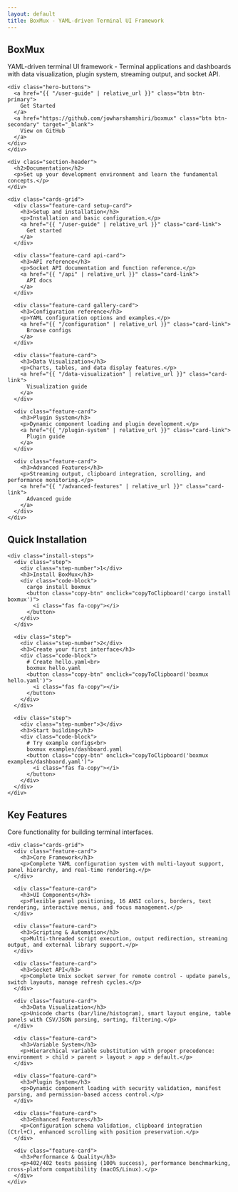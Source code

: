 ```yaml
---
layout: default
title: BoxMux - YAML-driven Terminal UI Framework
---
```


<section class="feature-cards">
  <div class="container">
    <div class="section-header">
      <h1>BoxMux</h1>
      <p>YAML-driven terminal UI framework - Terminal applications and dashboards with data visualization, plugin system, streaming output, and socket API.</p>

    <div class="hero-buttons">
      <a href="{{ "/user-guide" | relative_url }}" class="btn btn-primary">
        Get Started
      </a>
      <a href="https://github.com/jowharshamshiri/boxmux" class="btn btn-secondary" target="_blank">
        View on GitHub
      </a>
    </div>
    </div>
    
    <div class="section-header">
      <h2>Documentation</h2>
      <p>Set up your development environment and learn the fundamental concepts.</p>
    </div>
    
    <div class="cards-grid">
      <div class="feature-card setup-card">
        <h3>Setup and installation</h3>
        <p>Installation and basic configuration.</p>
        <a href="{{ "/user-guide" | relative_url }}" class="card-link">
          Get started
        </a>
      </div>
      
      <div class="feature-card api-card">
        <h3>API reference</h3>
        <p>Socket API documentation and function reference.</p>
        <a href="{{ "/api" | relative_url }}" class="card-link">
          API docs
        </a>
      </div>
      
      <div class="feature-card gallery-card">
        <h3>Configuration reference</h3>
        <p>YAML configuration options and examples.</p>
        <a href="{{ "/configuration" | relative_url }}" class="card-link">
          Browse configs
        </a>
      </div>
      
      <div class="feature-card">
        <h3>Data Visualization</h3>
        <p>Charts, tables, and data display features.</p>
        <a href="{{ "/data-visualization" | relative_url }}" class="card-link">
          Visualization guide
        </a>
      </div>
      
      <div class="feature-card">
        <h3>Plugin System</h3>
        <p>Dynamic component loading and plugin development.</p>
        <a href="{{ "/plugin-system" | relative_url }}" class="card-link">
          Plugin guide
        </a>
      </div>
      
      <div class="feature-card">
        <h3>Advanced Features</h3>
        <p>Streaming output, clipboard integration, scrolling, and performance monitoring.</p>
        <a href="{{ "/advanced-features" | relative_url }}" class="card-link">
          Advanced guide
        </a>
      </div>
    </div>
  </div>
</section>

<section class="quick-start">
  <div class="container">
    <div class="section-header">
      <h2>Quick Installation</h2>
    </div>

    <div class="install-steps">
      <div class="step">
        <div class="step-number">1</div>
        <h3>Install BoxMux</h3>
        <div class="code-block">
          cargo install boxmux
          <button class="copy-btn" onclick="copyToClipboard('cargo install boxmux')">
            <i class="fas fa-copy"></i>
          </button>
        </div>
      </div>
      
      <div class="step">
        <div class="step-number">2</div>
        <h3>Create your first interface</h3>
        <div class="code-block">
          # Create hello.yaml<br>
          boxmux hello.yaml
          <button class="copy-btn" onclick="copyToClipboard('boxmux hello.yaml')">
            <i class="fas fa-copy"></i>
          </button>
        </div>
      </div>
      
      <div class="step">
        <div class="step-number">3</div>
        <h3>Start building</h3>
        <div class="code-block">
          # Try example configs<br>
          boxmux examples/dashboard.yaml
          <button class="copy-btn" onclick="copyToClipboard('boxmux examples/dashboard.yaml')">
            <i class="fas fa-copy"></i>
          </button>
        </div>
      </div>
    </div>
  </div>
</section>

<section class="feature-cards">
  <div class="container">
    <div class="section-header">
      <h2>Key Features</h2>
      <p>Core functionality for building terminal interfaces.</p>
    </div>

    <div class="cards-grid">
      <div class="feature-card">
        <h3>Core Framework</h3>
        <p>Complete YAML configuration system with multi-layout support, panel hierarchy, and real-time rendering.</p>
      </div>
      
      <div class="feature-card">
        <h3>UI Components</h3>
        <p>Flexible panel positioning, 16 ANSI colors, borders, text rendering, interactive menus, and focus management.</p>
      </div>
      
      <div class="feature-card">
        <h3>Scripting & Automation</h3>
        <p>Multi-threaded script execution, output redirection, streaming output, and external library support.</p>
      </div>
      
      <div class="feature-card">
        <h3>Socket API</h3>
        <p>Complete Unix socket server for remote control - update panels, switch layouts, manage refresh cycles.</p>
      </div>
      
      <div class="feature-card">
        <h3>Data Visualization</h3>
        <p>Unicode charts (bar/line/histogram), smart layout engine, table panels with CSV/JSON parsing, sorting, filtering.</p>
      </div>
      
      <div class="feature-card">
        <h3>Variable System</h3>
        <p>Hierarchical variable substitution with proper precedence: environment > child > parent > layout > app > default.</p>
      </div>
      
      <div class="feature-card">
        <h3>Plugin System</h3>
        <p>Dynamic component loading with security validation, manifest parsing, and permission-based access control.</p>
      </div>
      
      <div class="feature-card">
        <h3>Enhanced Features</h3>
        <p>Configuration schema validation, clipboard integration (Ctrl+C), enhanced scrolling with position preservation.</p>
      </div>
      
      <div class="feature-card">
        <h3>Performance & Quality</h3>
        <p>402/402 tests passing (100% success), performance benchmarking, cross-platform compatibility (macOS/Linux).</p>
      </div>
    </div>
  </div>
</section>

<script>
function copyToClipboard(text) {
  navigator.clipboard.writeText(text).then(() => {
    const btn = event.target.closest('.copy-btn');
    const icon = btn.querySelector('i');
    icon.className = 'fas fa-check';
    setTimeout(() => {
      icon.className = 'fas fa-copy';
    }, 2000);
  });
}
</script>

